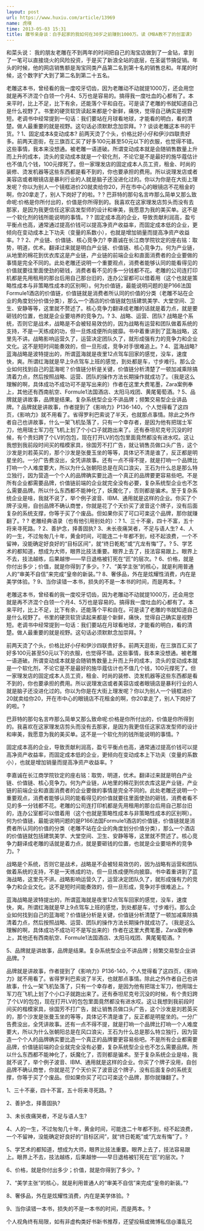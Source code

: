 ```yaml
---
layout: post
url: https://www.huxiu.com/article/13969
name: 虎嗅
time: 2013-05-03 15:31
title: 雕爷亲身谈：白手起家的我如何在30岁之前赚到1000万。读《MBA教不了的创富课》
---
```

和菜头说： 我的朋友老雕在不到两年的时间把自己的淘宝店做到了一金钻，拿到了一笔可以直接烧火的风险投资，于是买了新浪全站的底层，在圣诞节搞促销。年头的时候，他的网店销售额是淘宝同类产品第二名到第十名的销售总和。年尾的时候，这个数字扩大到了第二名到第二十五名。

老雕这本书，曾经看的我一度咬牙切齿，因为老雕动不动就提1000万，还会用您就是再不济混个白领一个月4、5万也是容易的。搞得我一度吐血的心都有了。本来平时，比上不足，比下有余，还能落个平和自在。可是读了老雕的书就知道自己是什么视野了。书里的硬货软货读起来都是个新鲜，痛快，觉得自己确实是视野短。老调书中经常提到一句话：我们要站在月球看地球，才能看的明白，看的清楚。做人最重要的就是视野。这句话必须默默念加崇拜。? ? 谈谈老雕这本书的干货。? 1、固定成本&变动成本? 前两天烫了个头，价格比好小仔和伊沙四联贵好多。前两天逛街，在三旗百汇买了好多100元甚至50元以下的衣服，也觉得不错。这些事情，我本来没想通。被老雕一语道破。所谓变动成本就是会随销售数量上升而上升的成本，烫头的变动成本就是一个软化剂，不论它是不是最好的施华蔻估计也不值几个钱，100元撑死了。但一家理发店的固定成本人员工资，租金、时尚的装修、烫发机器等这些东西都是看不到的，你也要承担的费用。所以说理发店或者美容店或者眼镜店是暴利行业的人就是脑子还没进化过的。你以为你是在大街上理发呢？你以为别人一个镜框进价20就卖给你20，开在市中心的眼镜店不花租金的啊，你20拿走了，别人下岗好了的啦。? ? 巴菲特的那句名言咋那么简单又那么致命呢:价格是你所付出的，价值是你所得到的。我喜欢在这家理发店剪头而没有去那家，是因为我更信任这家店发型师的设计和审美，我愿意为我的美买单。这不是一个软化剂的钱所能说明的事情。? ? 固定成本高的企业，导致贡献利润高，盈亏平衡点也高，通常通过提高价钱可以提高净资产收益率，而固定成本低的企业，更倾向在变动成本上下功夫（变量的系数小），也就是增加销量而提高净资产收益率。? ? 2、产业链、价值链、核心竞争力? 李嘉诚在长江商学院钦定的座右铭：取势，明道，优术。翻译过来就是明白产业链、价值链、核心竞争力。何为产业链，从地里的棉花到优衣库这是产业链，产业链的前端企业和直面消费者的企业要做的事情是完全不同的。此处老雕还说明一个重要观点，消费者能够认同的能看得见的价值就要往里面使劲的砸钱，消费者看不见的多一分钱都不花。老雕的公司连打印机都是先用租用的那台后用自己那台旧的，连办公室都可以借着用（这个也就是策略性成本与非策略性成本的区别啊）。何为价值链，最能说明问题的是P166法国Formule1酒店的价值链，价值链就是消费者所认同的价值的分类（老雕不站在企业的角度划分价值分类），那么一个酒店的价值链就包括建筑美学、大堂空间、卫生、安静等等，这里就不赘述了。核心竞争力翻译成老雕的话就是着力点，就是要砸钱的位置，也就是企业要培养的竞争力。? 3、战略、运营、团队? 战略是个系统，否则它是战术，战略是不会被轻易效仿的，因为战略有运营和团队做着系统的支持，不是一天练成的功，但一旦炼成便所向披靡。书中着重讲到了蓝海战略，这里先不讲。战略影响运营久了，运营决定团队久了，就形成强有力的竞争力和企业文化。这不是短时间能奏效的，但一旦形成，竞争对手很难追上。? 4、蓝海战略? 蓝海战略是波特提出的，所谓蓝海就是夜里12点驾车回家的感觉，没车，速度快，爽。所谓红海就是早上9点驾车上班的感觉，到处都是车，寸步难行。那么企业如何找到自己的蓝海呢？价值链分析是关键，价值链分析清楚了一顿加减乘除搞清着力点，然后按照战略、运营、团队的操作方法长期操作就成功了。（我是这么理解的啊，具体成功不成功可不是写出来的）作者在这里大费笔墨，Zara案例奉上，其他还有西南航空、Formule1法国酒店、太阳马戏团、黄尾葡萄酒。? 5、品牌就是讲故事，品牌是结果。复杂系统型企业不讲品牌；频繁交易型企业讲品牌。? 品牌就是讲故事，作者提到了《影响力》P136-140，个人觉得看了这四页，《影响力》就不用看了。省得罗利巴索说了半天，也就那点事情。除此之外作者自己也讲故事，什么一架飞机坠落了，只有一个幸存者，是因为他有把瑞士军刀，他用瑞士军刀在飞机上划了个小口子就跑出来了。还有泰坦尼克号沉没的时候，有个贵妇跨了个LV的包包，现在打开LV的包包里面竟然都没有进水哎。这让我想到我前段时间买的楷模家具，徐国芳不打广告，就让销售员做口头广告，这个沙发是刘若英买的，那个沙发是张曼玉坐的等等，具体记不清是谁了，反正都是明星坐的。一分广告费没出，全凭讲故事。还有一点不得不提，就是打响一个品牌比打响一个人难度要大，所以为什么张朝阳总是在风口浪尖，王石为什么总是那么特立独行，因为营造一个个人的品牌确实要比造一个真正的品牌要更容易些吧。不是所有企业都需要品牌，价值链前端的企业就完全没有必要，复杂系统型企业也不怎么需要品牌。所以什么东西都不能神化了，妖魔化了，否则都是骗术。至于复杂系统企业是啥，我就不说了，举个例子波音、IBM、通用就是这样的企业。你买了个牌子没用，自创品牌不确认商誉，你就是花了个天价买了波音这个牌子，没有后面复杂的系统支撑，你等于买了个废品。但如果你买了可口可楽这个品牌，那你就赚翻了。? ? 老雕经典语录（也有他引用别处的）：? 1、三十不豪，四十不富，五十将来寻死路。? 2、善护念，择善固执? 3、未长夜痛哭者，不足与语人生? 4、人的一生，不过匆匆几十年，黄金时间，可能连二十年都不到，经不起浪费，一个不留神，没能确定好良好的“目标区间”，就“终日乾乾”或“亢龙有悔”了。? 5、学艺术的都知道，想成为大师，眼界比技法重要。眼界上去了，技法容易跟上。眼界上不去，技法越练，后果越惨——早日退格被钉死在“匠”的层次。? 6、价格，就是你付出多少；价值，就是你得到了多少。? 7、“美学主张”的核心，就是利用普通人的“审美不自信”来完成“皇帝的新装。”? 8、奢侈品，外在是炫耀性消费，内在是美学体验。? 9、当你读错一本书，损失的不是一本书的时间，而是两本。?

老雕这本书，曾经看的我一度咬牙切齿，因为老雕动不动就提1000万，还会用您就是再不济混个白领一个月4、5万也是容易的。搞得我一度吐血的心都有了。本来平时，比上不足，比下有余，还能落个平和自在。可是读了老雕的书就知道自己是什么视野了。书里的硬货软货读起来都是个新鲜，痛快，觉得自己确实是视野短。老调书中经常提到一句话：我们要站在月球看地球，才能看的明白，看的清楚。做人最重要的就是视野。这句话必须默默念加崇拜。?

前两天烫了个头，价格比好小仔和伊沙四联贵好多。前两天逛街，在三旗百汇买了好多100元甚至50元以下的衣服，也觉得不错。这些事情，我本来没想通。被老雕一语道破。所谓变动成本就是会随销售数量上升而上升的成本，烫头的变动成本就是一个软化剂，不论它是不是最好的施华蔻估计也不值几个钱，100元撑死了。但一家理发店的固定成本人员工资，租金、时尚的装修、烫发机器等这些东西都是看不到的，你也要承担的费用。所以说理发店或者美容店或者眼镜店是暴利行业的人就是脑子还没进化过的。你以为你是在大街上理发呢？你以为别人一个镜框进价20就卖给你20，开在市中心的眼镜店不花租金的啊，你20拿走了，别人下岗好了的啦。?

巴菲特的那句名言咋那么简单又那么致命呢:价格是你所付出的，价值是你所得到的。我喜欢在这家理发店剪头而没有去那家，是因为我更信任这家店发型师的设计和审美，我愿意为我的美买单。这不是一个软化剂的钱所能说明的事情。?

固定成本高的企业，导致贡献利润高，盈亏平衡点也高，通常通过提高价钱可以提高净资产收益率，而固定成本低的企业，更倾向在变动成本上下功夫（变量的系数小），也就是增加销量而提高净资产收益率。?

李嘉诚在长江商学院钦定的座右铭：取势，明道，优术。翻译过来就是明白产业链、价值链、核心竞争力。何为产业链，从地里的棉花到优衣库这是产业链，产业链的前端企业和直面消费者的企业要做的事情是完全不同的。此处老雕还说明一个重要观点，消费者能够认同的能看得见的价值就要往里面使劲的砸钱，消费者看不见的多一分钱都不花。老雕的公司连打印机都是先用租用的那台后用自己那台旧的，连办公室都可以借着用（这个也就是策略性成本与非策略性成本的区别啊）。何为价值链，最能说明问题的是P166法国Formule1酒店的价值链，价值链就是消费者所认同的价值的分类（老雕不站在企业的角度划分价值分类），那么一个酒店的价值链就包括建筑美学、大堂空间、卫生、安静等等，这里就不赘述了。核心竞争力翻译成老雕的话就是着力点，就是要砸钱的位置，也就是企业要培养的竞争力。?

战略是个系统，否则它是战术，战略是不会被轻易效仿的，因为战略有运营和团队做着系统的支持，不是一天练成的功，但一旦炼成便所向披靡。书中着重讲到了蓝海战略，这里先不讲。战略影响运营久了，运营决定团队久了，就形成强有力的竞争力和企业文化。这不是短时间能奏效的，但一旦形成，竞争对手很难追上。?

蓝海战略是波特提出的，所谓蓝海就是夜里12点驾车回家的感觉，没车，速度快，爽。所谓红海就是早上9点驾车上班的感觉，到处都是车，寸步难行。那么企业如何找到自己的蓝海呢？价值链分析是关键，价值链分析清楚了一顿加减乘除搞清着力点，然后按照战略、运营、团队的操作方法长期操作就成功了。（我是这么理解的啊，具体成功不成功可不是写出来的）作者在这里大费笔墨，Zara案例奉上，其他还有西南航空、Formule1法国酒店、太阳马戏团、黄尾葡萄酒。?

5、品牌就是讲故事，品牌是结果。复杂系统型企业不讲品牌；频繁交易型企业讲品牌。?

品牌就是讲故事，作者提到了《影响力》P136-140，个人觉得看了这四页，《影响力》就不用看了。省得罗利巴索说了半天，也就那点事情。除此之外作者自己也讲故事，什么一架飞机坠落了，只有一个幸存者，是因为他有把瑞士军刀，他用瑞士军刀在飞机上划了个小口子就跑出来了。还有泰坦尼克号沉没的时候，有个贵妇跨了个LV的包包，现在打开LV的包包里面竟然都没有进水哎。这让我想到我前段时间买的楷模家具，徐国芳不打广告，就让销售员做口头广告，这个沙发是刘若英买的，那个沙发是张曼玉坐的等等，具体记不清是谁了，反正都是明星坐的。一分广告费没出，全凭讲故事。还有一点不得不提，就是打响一个品牌比打响一个人难度要大，所以为什么张朝阳总是在风口浪尖，王石为什么总是那么特立独行，因为营造一个个人的品牌确实要比造一个真正的品牌要更容易些吧。不是所有企业都需要品牌，价值链前端的企业就完全没有必要，复杂系统型企业也不怎么需要品牌。所以什么东西都不能神化了，妖魔化了，否则都是骗术。至于复杂系统企业是啥，我就不说了，举个例子波音、IBM、通用就是这样的企业。你买了个牌子没用，自创品牌不确认商誉，你就是花了个天价买了波音这个牌子，没有后面复杂的系统支撑，你等于买了个废品。但如果你买了可口可楽这个品牌，那你就赚翻了。?

1、三十不豪，四十不富，五十将来寻死路。?

2、善护念，择善固执?

3、未长夜痛哭者，不足与语人生?

4、人的一生，不过匆匆几十年，黄金时间，可能连二十年都不到，经不起浪费，一个不留神，没能确定好良好的“目标区间”，就“终日乾乾”或“亢龙有悔”了。?

5、学艺术的都知道，想成为大师，眼界比技法重要。眼界上去了，技法容易跟上。眼界上不去，技法越练，后果越惨——早日退格被钉死在“匠”的层次。?

6、价格，就是你付出多少；价值，就是你得到了多少。?

7、“美学主张”的核心，就是利用普通人的“审美不自信”来完成“皇帝的新装。”?

8、奢侈品，外在是炫耀性消费，内在是美学体验。?

9、当你读错一本书，损失的不是一本书的时间，而是两本。?

个人视角终有局限，如有非虚构类好书新书推荐，还望投稿或微博私信@潘乱兄


